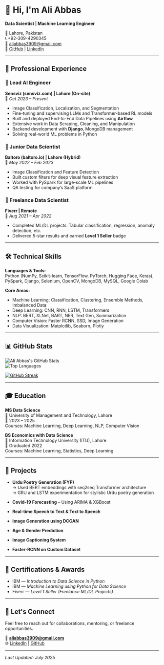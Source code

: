# 👋 Hi, I'm Ali Abbas  
**Data Scientist | Machine Learning Engineer**

📍 Lahore, Pakistan  
📞 +92-309-4290345  
📧 aliabbas3909@gmail.com  
🔗 [GitHub](https://github.com/Aliabbas) | [LinkedIn](https://linkedin.com/in/ali-abbas)

---

## 💼 Professional Experience

### 🔹 Lead AI Engineer  
**Sensviz (sensviz.com) | Lahore (On-site)**  
📅 *Oct 2023 – Present*  
- Image Classification, Localization, and Segmentation  
- Fine-tuning and supervising LLMs and Transformer-based RL models  
- Built and deployed End-to-End Data Pipelines using **Airflow**  
- Extensive work in Data Scraping, Cleaning, and Manipulation  
- Backend development with **Django**, MongoDB management  
- Solving real-world ML problems in Python

### 🔹 Junior Data Scientist  
**Baltoro (baltoro.io) | Lahore (Hybrid)**  
📅 *May 2022 – Feb 2023*  
- Image Classification and Feature Detection  
- Built custom filters for deep visual feature extraction  
- Worked with PySpark for large-scale ML pipelines  
- QA testing for company’s SaaS platform

### 🔹 Freelance Data Scientist  
**Fiverr | Remote**  
📅 *Aug 2021 – Apr 2022*  
- Completed ML/DL projects: Tabular classification, regression, anomaly detection, etc.  
- Delivered 5-star results and earned **Level 1 Seller** badge

---

## 🛠️ Technical Skills

**Languages & Tools:**  
Python (NumPy, Scikit-learn, TensorFlow, PyTorch, Hugging Face, Keras),  
PySpark, Django, Selenium, OpenCV, MongoDB, MySQL, Google Colab

**Core Areas:**  
- Machine Learning: Classification, Clustering, Ensemble Methods, Imbalanced Data  
- Deep Learning: CNN, RNN, LSTM, Transformers  
- NLP: BERT, XLNet, BART, NER, Text Gen, Summarization  
- Computer Vision: Faster RCNN, SSD, Image Generation  
- Data Visualization: Matplotlib, Seaborn, Plotly  

---

## 📊 GitHub Stats

![Ali Abbas's GitHub Stats](https://github-readme-stats.vercel.app/api?username=Aliabbas&show_icons=true&theme=default&count_private=true)  
![Top Languages](https://github-readme-stats.vercel.app/api/top-langs/?username=Aliabbas&layout=compact&langs_count=10&hide=Jupyter%20Notebook)

[![GitHub Streak](https://streak-stats.demolab.com?user=Aliabbas&theme=default)](https://git.io/streak-stats)

---

## 🎓 Education

**MS Data Science**  
📍 University of Management and Technology, Lahore  
📅 2023 – 2025  
Courses: Machine Learning, Deep Learning, NLP, Computer Vision

**BS Economics with Data Science**  
📍 Information Technology University (ITU), Lahore  
📅 Graduated 2022  
Courses: Machine Learning, Statistics, Deep Learning

---

## 🚀 Projects

- **Urdu Poetry Generation (FYP)**  
  → Used BERT embeddings with seq2seq Transformer architecture  
  → GRU and LSTM experimentation for stylistic Urdu poetry generation

- **Covid-19 Forecasting** – Using ARIMA & XGBoost  
- **Real-time Speech to Text & Text to Speech**  
- **Image Generation using DCGAN**  
- **Age & Gender Prediction**  
- **Image Captioning System**  
- **Faster-RCNN on Custom Dataset**

---

## 📜 Certifications & Awards

- IBM — *Introduction to Data Science in Python*  
- IBM — *Machine Learning using Python for Data Science*  
- Fiverr — *Level 1 Seller (Freelance ML/DL Projects)*

---

## 🤝 Let's Connect

Feel free to reach out for collaborations, mentoring, or freelance opportunities.

📧 **aliabbas3909@gmail.com**  
🌐 [LinkedIn](https://linkedin.com/in/ali-abbas) | [GitHub](https://github.com/Aliabbas)

---

*Last Updated: July 2025*
